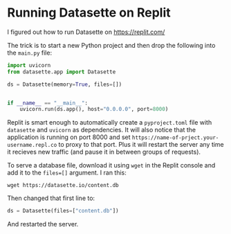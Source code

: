 # Running Datasette on Replit

I figured out how to run Datasette on https://replit.com/

The trick is to start a new Python project and then drop the following into the `main.py` file:

```python
import uvicorn
from datasette.app import Datasette

ds = Datasette(memory=True, files=[])


if __name__ == "__main__":
    uvicorn.run(ds.app(), host="0.0.0.0", port=8000)
```
Replit is smart enough to automatically create a `pyproject.toml` file with `datasette` and `uvicorn` as dependencies. It will also notice that the application is running on port 8000 and set `https://name-of-prject.your-username.repl.co` to proxy to that port. Plus it will restart the server any time it recieves new traffic (and pause it in between groups of requests).

To serve a database file, download it using `wget` in the Replit console and add it to the `files=[]` argument. I ran this:

    wget https://datasette.io/content.db

Then changed that first line to:

```python
ds = Datasette(files=["content.db"])
```
And restarted the server.
